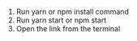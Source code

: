 1. Run yarn or npm install command
2. Run yarn start or npm start
3. Open the link from the terminal
